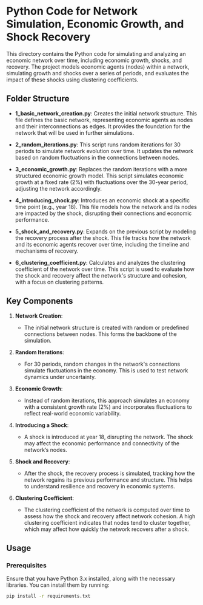 # Python Code for Network Simulation, Economic Growth, and Shock Recovery

This directory contains the Python code for simulating and analyzing an economic network over time, including economic growth, shocks, and recovery. The project models economic agents (nodes) within a network, simulating growth and shocks over a series of periods, and evaluates the impact of these shocks using clustering coefficients.

## Folder Structure

- **1_basic_network_creation.py**: Creates the initial network structure. This file defines the basic network, representing economic agents as nodes and their interconnections as edges. It provides the foundation for the network that will be used in further simulations.

- **2_random_iterations.py**: This script runs random iterations for 30 periods to simulate network evolution over time. It updates the network based on random fluctuations in the connections between nodes.

- **3_economic_growth.py**: Replaces the random iterations with a more structured economic growth model. This script simulates economic growth at a fixed rate (2%) with fluctuations over the 30-year period, adjusting the network accordingly.

- **4_introducing_shock.py**: Introduces an economic shock at a specific time point (e.g., year 18). This file models how the network and its nodes are impacted by the shock, disrupting their connections and economic performance.

- **5_shock_and_recovery.py**: Expands on the previous script by modeling the recovery process after the shock. This file tracks how the network and its economic agents recover over time, including the timeline and mechanisms of recovery.

- **6_clustering_coefficient.py**: Calculates and analyzes the clustering coefficient of the network over time. This script is used to evaluate how the shock and recovery affect the network's structure and cohesion, with a focus on clustering patterns.

## Key Components

1. **Network Creation**:
   - The initial network structure is created with random or predefined connections between nodes. This forms the backbone of the simulation.

2. **Random Iterations**:
   - For 30 periods, random changes in the network's connections simulate fluctuations in the economy. This is used to test network dynamics under uncertainty.

3. **Economic Growth**:
   - Instead of random iterations, this approach simulates an economy with a consistent growth rate (2%) and incorporates fluctuations to reflect real-world economic variability.

4. **Introducing a Shock**:
   - A shock is introduced at year 18, disrupting the network. The shock may affect the economic performance and connectivity of the network’s nodes.

5. **Shock and Recovery**:
   - After the shock, the recovery process is simulated, tracking how the network regains its previous performance and structure. This helps to understand resilience and recovery in economic systems.

6. **Clustering Coefficient**:
   - The clustering coefficient of the network is computed over time to assess how the shock and recovery affect network cohesion. A high clustering coefficient indicates that nodes tend to cluster together, which may affect how quickly the network recovers after a shock.

## Usage

### Prerequisites

Ensure that you have Python 3.x installed, along with the necessary libraries. You can install them by running:

```bash
pip install -r requirements.txt
